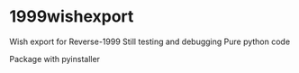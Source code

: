# 1999wishexport

Wish export for Reverse-1999
Still testing and debugging
Pure python code

Package with pyinstaller
